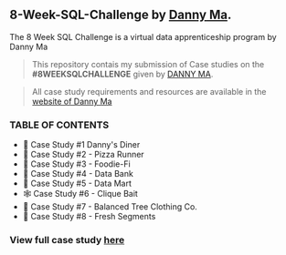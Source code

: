 ## 8-Week-SQL-Challenge by [Danny Ma](https://www.linkedin.com/in/datawithdanny/).
The 8 Week SQL Challenge is a virtual data apprenticeship program by Danny Ma

 > This repository contais my submission of Case studies on the **#8WEEKSQLCHALLENGE** given by [DANNY MA](https://www.linkedin.com/in/datawithdanny/).

 > All case study requirements and resources are available in the [website of Danny Ma](https://8weeksqlchallenge.com/)

### TABLE OF CONTENTS 
- 🍜 Case Study #1 Danny's Diner
- 🍕 Case Study #2 - Pizza Runner
- :canned_food: Case Study #3 - Foodie-Fi
- :bank: Case Study #4 - Data Bank
- :busts_in_silhouette: Case Study #5 - Data Mart
- :spider_web: Case Study #6 - Clique Bait
- :womans_clothes: Case Study #7 - Balanced Tree Clothing Co.
- :evergreen_tree: Case Study #8 - Fresh Segments


### View full case study [here](https://8weeksqlchallenge.com/case-study-1/)

